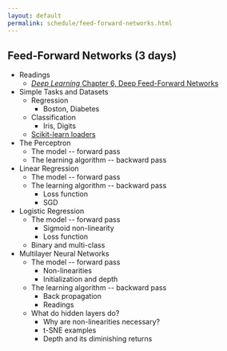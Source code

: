 ```yaml
---
layout: default
permalink: schedule/feed-forward-networks.html
---
```


## Feed-Forward Networks (3 days)

* Readings
    * [_Deep Learning_ Chapter 6, Deep Feed-Forward Networks](http://www.deeplearningbook.org/contents/mlp.html)
* Simple Tasks and Datasets
    * Regression
        * Boston, Diabetes
    * Classification
        * Iris, Digits
    * [Scikit-learn loaders](https://scikit-learn.org/stable/datasets/index.html)
* The Perceptron
    * The model -- forward pass
    * The learning algorithm -- backward pass
* Linear Regression
    * The model -- forward pass
    * The learning algorithm -- backward pass
        * Loss function
        * SGD
* Logistic Regression
    * The model -- forward pass
        * Sigmoid non-linearity
        * Loss function
    * Binary and multi-class
* Multilayer Neural Networks
    * The model -- forward pass
        * Non-linearities
        * Initialization and depth
    * The learning algorithm -- backward pass
        * Back propagation
        * Readings
    * What do hidden layers do?
        * Why are non-linearities necessary?
        * t-SNE examples
        * Depth and its diminishing returns
